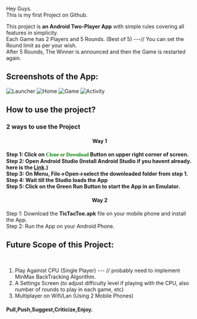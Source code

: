 Hey Guys. <br>
This is my first Project on Github.<br>

This project is <b>an Android Two-Player App</b> with simple rules covering all features in simplicity.<br> 
Each Game has 2 Players and 5 Rounds. (Best of 5) ---// You can set the Round limit as per your wish.<br>
After 5 Rounds, The Winner is announced and then the Game is restarted again. <br>

<b><h2>Screenshots of the App:</h2></b>

![Launcher](1.PNG "Launcher Screen")
![Home](2.PNG "Home Screen")
![Game](3.PNG "Game Screen")
![Activity](4.PNG "Result Screen")

<b><h2>How to use the project?</h2></b>
<h3> 2 ways to use the Project</h3>
<h4><center>Way 1</center><h4>
Step 1: Click on <font face="verdana" color="green">Clone or Download</font> Button on upper right corner of screen.<br>
Step 2: Open Android Studio (Install Android Studio if you havent already. here is the <a href="https://developer.android.com/studio/install.html">Link</a>.)<br>
Step 3: On Menu, File->Open->select the downloaded folder from step 1.<br>
Step 4: Wait till the Studio loads the App<br>
Step 5: Click on the Green Run Button to start the App in an Emulator.<br>
<h4><center>Way 2</center></h4>
Step 1: Download the <b>TicTacToe.apk</b> file on your mobile phone and install the App.<br>
Step 2: Run the App on your Android Phone.<br>

<b><h2>Future Scope of this Project:</h2></b><br>
1. Play Againist CPU (Single Player) --- // probably need to implement MinMax BackTracking Algorithm.<br>
2. A Settings Screen (to adjust difficulty level if playing with the CPU, also number of rounds to play in each game, etc)<br>
3. Multiplayer on Wifi/Lan (Using 2 Mobile Phones)<br>

<b> <h4>Pull,Push,Suggest,Criticize,Enjoy.</h4></b>
